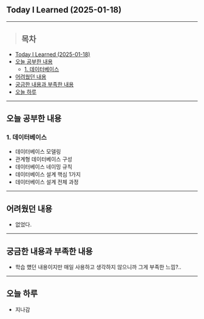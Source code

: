 ## Today I Learned (2025-01-18)
---
> ## 목차
- [Today I Learned (2025-01-18)](#today-i-learned-2025-01-18)
- [오늘 공부한 내용](#오늘-공부한-내용)
  - [1. 데이터베이스](#1-데이터베이스)
- [어려웠던 내용](#어려웠던-내용)
- [궁금한 내용과 부족한 내용](#궁금한-내용과-부족한-내용)
- [오늘 하루](#오늘-하루)
---

## 오늘 공부한 내용
### 1. 데이터베이스
- 데이터베이스 모델링
- 관계형 데이터베이스 구성
- 데이터베이스 네이밍 규칙
- 데이터베이스 설계 핵심 1가지
- 데이터베이스 설계 전체 과정
---
## 어려웠던 내용
- 없었다.
---
## 궁금한 내용과 부족한 내용
- 학습 헀던 내용이지만 매일 사용하고 생각하지 않으니까 그게 부족한 느낌?..
---
## 오늘 하루
- 지나감
<!-- <img src="이미지 주소" width="100%" height="100%"/> -->
